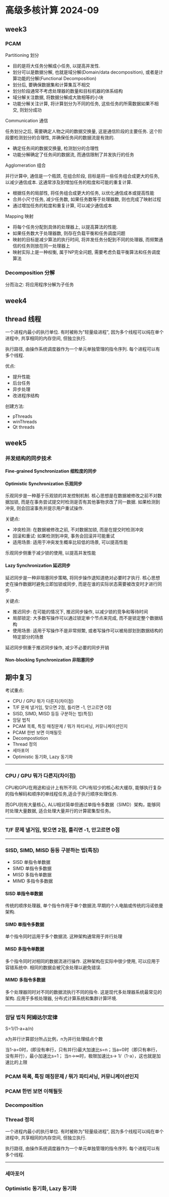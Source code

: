# 高级多核计算 2024-09

## week3

### PCAM

Partitioning 划分

- 目的是将大任务分解成小任务, 以提高并发性.
- 划分可以是数据分解, 也就是域分解(Domain/data decomposition),
  或者是计算功能的分解(Functional Decomposition)
- 划分后, 要确保数据集和计算集互不相交
- 划分阶段通常不考虑处理器的数量和目标机器的体系结构
- 域分解关注数据, 将数据分解成大致相等的小块
- 功能分解关注计算, 将计算划分为不同的任务, 这些任务的所需数据如果不相交, 则划分成功

Communication 通信

任务划分之后, 需要确定人物之间的数据交换量, 这是通信阶段的主要任务.
这个阶段要检测划分的合理性, 并确保任务间的数据流是有效的.

- 确定任务间的数据交换量, 检测划分的合理性
- 功能分解确定了任务间的数据流, 而通信限制了并发执行的任务

Agglomeration 组合

并行计算中, 通信是一个瓶颈, 在组合阶段, 目标是将一些任务组合成更大的任务, 以减少通信成本.
这通常涉及到增加任务的粒度和可能的重复计算.

- 根据任务的局部性, 将任务组合成更大的任务, 以优化通信成本或提高性能
- 合并小尺寸任务, 减少任务数, 如果任务数等于处理器数, 则也完成了映射过程
- 通过增加任务的粒度和重复计算, 可以减少通信成本

Mapping 映射

- 将每个任务分配到具体的处理器上, 以提高算法的性能.
- 如果任务数大于处理器数, 则存在负载平衡和任务调度问题
- 映射的目标是减少算法的执行时间, 将并发任务分配到不同的处理器, 而频繁通信的任务则放在同一处理器上
- 映射实际上是一种权衡, 属于NP完全问题, 需要考虑负载平衡算法和任务调度算法

### Decomposition 分解

分而治之: 将应用程序分解为子任务

## week4

## thread 线程

一个进程内最小的执行单位. 有时被称为"轻量级进程", 因为多个线程可以纯在单个进程中, 共享相同的内存空间, 但独立执行.

执行路径, 由操作系统调度器作为一个单元单独管理的指令序列. 每个进程可以有多个线程.

优点:

- 提升性能
- 后台任务
- 异步处理
- 改进程序结构

创建方法:

- pThreads
- winThreads
- Qt threads

## week5

### 并发结构的同步技术

#### Fine-grained Synchronization 细粒度的同步

#### Optimistic Synchronization 乐观同步

乐观同步是一种基于乐观锁的并发控制机制.
核心思想是在数据被修改之前不对数据加锁, 而是在事务尝试提交时检测是否有其他事物求改了同一数据.
如果检测到冲突, 则会回滚事务并提示用户重试操作.

关键点:

- 冲突检测: 在数据被修改之前, 不对数据加锁, 而是在提交时检测冲突
- 回滚和重试: 如果检测到冲突, 事务会回滚并可能重试
- 适用场景: 适用于冲突发生概率比较低的场景, 可以提高性能

乐观同步侧重于减少锁的使用, 以提高并发性能

#### Lazy Synchronization 延迟同步

延迟同步是一种非阻塞同步策略, 将同步操作退知道绝对必要时才执行.
核心思想史在操作数据时避免立即加锁或同步, 而是在谁的实际状态需要被改变时才进行同步.

关键点:

- 推迟同步: 在可能的情况下, 推迟同步操作, 以减少锁的竞争和等待时间
- 局部锁定: 大多数写操作可以通过锁定单个节点来完成, 而不是锁定整个数据结构
- 使用场景: 适用于写操作不是非常频繁, 或者写操作可以被局部划到数据结构的特定部分的场景

延迟同步侧重于推迟同步操作, 减少不必要的同步开销

#### Non-blocking Synchronization 非阻塞同步

## 期中复习

考试重点:

* CPU / GPU 뭐가 다른지(차이점)
* T/F 문제 낼거임, 맞으면 2점, 틀리면 -1, 안고르면 0점
* SISD, SIMD, MISD 등등 구분하는 법(특징)
* 암달 법칙
* PCAM 목록, 특징 매칭문제 / 뭐가 파티셔닝, 커뮤니케이션인지
* PCAM 한번 보면 이해될듯
* Decompostiotion
* Thread 정의
* 세마포어
* Optimistic 동기화, Lazy 동기화

---

### CPU / GPU 뭐가 다른지(차이점)

CPU和GPU在用途和设计上有所不同. CPU有较少的核心和大缓存, 能够执行复杂的指令解码和顺序的单线程任务,适合于执行顺序处理任务.

而GPU则有大量核心, ALU相对简单但通过单指令多数据（SIMD）架构，能够同时处理大量数据, 适合处理大量并行的计算密集型任务。

---

### T/F 문제 낼거임, 맞으면 2점, 틀리면 -1, 안고르면 0점

---

### SISD, SIMD, MISD 등등 구분하는 법(특징)

* SISD 单指令单数据
* SIMD 单指令多数据
* MISD 多指令单数据
* MIMD 多指令多数据

#### SISD 单指令单数据

传统的顺序处理器, 单个指令作用于单个数据流.早期的个人电脑或传统的冯诺依曼架构.

#### SIMD 单指令多数据

单个指令同时运用于多个数据流. 这种架构通常用于并行处理

#### MISD 多指令单数据

多个指令同时对相同的数据流进行操作. 这种架构在实际中很少使用, 可以应用于容错系统中. 相同的数据会被冗余处理以避免错误.

#### MIMD 多指令多数据

多个处理器同时对不同的数据流执行不同的指令. 这是现代多处理器系统最常见的架构. 应用于多核处理器, 分布式计算系统和集群计算环境.

---

### 암달 법칙 阿姆达尔定律

S=1/(1-a+a/n)

a为并行计算部分所占比例，n为并行处理结点个数

当1-a=0时，(即没有串行，只有并行)最大加速比s=n；当a=0时（即只有串行，没有并行），最小加速比s=1；
当n→∞时，极限加速比s→ 1/（1-a），这也就是加速比的上限

### PCAM 목록, 특징 매칭문제 / 뭐가 파티셔닝, 커뮤니케이션인지

### PCAM 한번 보면 이해될듯

### Decomposition

### Thread 정의

一个进程内最小的执行单位. 有时被称为"轻量级进程", 因为多个线程可以纯在单个进程中, 共享相同的内存空间, 但独立执行.

执行路径, 由操作系统调度器作为一个单元单独管理的指令序列. 每个进程可以有多个线程.

---

### 세마포어

### Optimistic 동기화, Lazy 동기화
